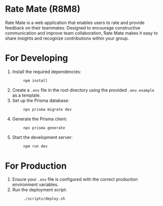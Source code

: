 # Rate Mate (R8M8)

Rate Mate is a web application that enables users to rate and provide feedback on their teammates. Designed to encourage constructive communication and improve team collaboration, Rate Mate makes it easy to share insights and recognize contributions within your group.

# For Developing

1. Install the required dependencies:
   ```bash
        npm install
   ```
2. Create a `.env` file in the root directory using the provided `.env.example` as a template.
3. Set up the Prisma database:
   ```bash
        npx prisma migrate dev
   ```
4. Generate the Prisma client:
   ```bash
        npx prisma generate
   ```
5. Start the development server:
   ```bash
        npm run dev
   ```

# For Production

1. Ensure your `.env` file is configured with the correct production environment variables.
2. Run the deployment script:
   ```bash
        ./scripts/deploy.sh
   ```
